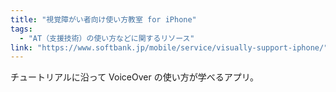 ```yaml
---
title: "視覚障がい者向け使い方教室 for iPhone"
tags:
  - "AT（支援技術）の使い方などに関するリソース"
link: "https://www.softbank.jp/mobile/service/visually-support-iphone/"
---
```


チュートリアルに沿って VoiceOver の使い方が学べるアプリ。
